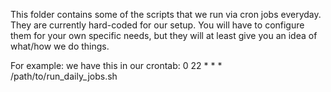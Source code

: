 This folder contains some of the scripts that we run via cron jobs everyday.
They are currently hard-coded for our setup. You will have to configure them
for your own specific needs, but they will at least give you an idea of
what/how we do things.

For example:  we have this in our crontab:
    0 22 * * * /path/to/run_daily_jobs.sh
